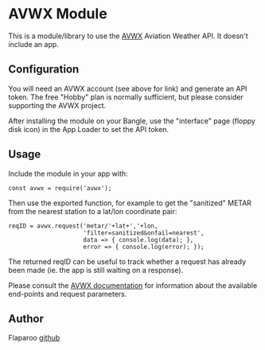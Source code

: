 # AVWX Module

This is a module/library to use the [AVWX](https://account.avwx.rest/) Aviation
Weather API. It doesn't include an app.


## Configuration

You will need an AVWX account (see above for link) and generate an API token.
The free "Hobby" plan is normally sufficient, but please consider supporting
the AVWX project.

After installing the module on your Bangle, use the "interface" page (floppy
disk icon) in the App Loader to set the API token.


## Usage

Include the module in your app with:

	const avwx = require('avwx');

Then use the exported function, for example to get the "sanitized" METAR from
the nearest station to a lat/lon coordinate pair:

	reqID = avwx.request('metar/'+lat+','+lon,
	                     'filter=sanitized&onfail=nearest',
	                     data => { console.log(data); },
	                     error => { console.log(error); });

The returned reqID can be useful to track whether a request has already been
made (ie. the app is still waiting on a response).

Please consult the [AVWX documentation](https://avwx.docs.apiary.io/) for
information about the available end-points and request parameters.


## Author

Flaparoo [github](https://github.com/flaparoo)

